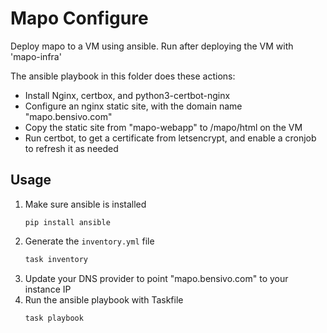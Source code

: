 # Mapo Configure
Deploy mapo to a VM using ansible. Run after deploying the VM with 'mapo-infra'

The ansible playbook in this folder does these actions:
- Install Nginx, certbox, and python3-certbot-nginx
- Configure an nginx static site, with the domain name "mapo.bensivo.com"
- Copy the static site from "mapo-webapp" to /mapo/html on the VM
- Run certbot, to get a certificate from letsencrypt, and enable a cronjob to refresh it as needed

## Usage
1. Make sure ansible is installed
    ```
    pip install ansible
    ```
2. Generate the `inventory.yml` file
    ```sh
    task inventory
    ```
3. Update your DNS provider to point "mapo.bensivo.com" to your instance IP
4. Run the ansible playbook with Taskfile
    ```
    task playbook
    ```
